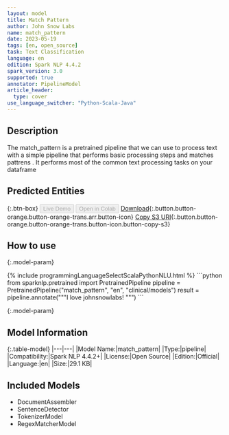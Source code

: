 ```yaml
---
layout: model
title: Match Pattern
author: John Snow Labs
name: match_pattern
date: 2023-05-19
tags: [en, open_source]
task: Text Classification
language: en
edition: Spark NLP 4.4.2
spark_version: 3.0
supported: true
annotator: PipelineModel
article_header:
  type: cover
use_language_switcher: "Python-Scala-Java"
---
```


## Description

The match_pattern is a pretrained pipeline that we can use to process text with a simple pipeline that performs basic processing steps and matches pattrens  .
	It performs most of the common text processing tasks on your dataframe

## Predicted Entities



{:.btn-box}
<button class="button button-orange" disabled>Live Demo</button>
<button class="button button-orange" disabled>Open in Colab</button>
[Download](https://s3.amazonaws.com/auxdata.johnsnowlabs.com/public/models/match_pattern_en_4.4.2_3.0_1684521353408.zip){:.button.button-orange.button-orange-trans.arr.button-icon}
[Copy S3 URI](s3://auxdata.johnsnowlabs.com/public/models/match_pattern_en_4.4.2_3.0_1684521353408.zip){:.button.button-orange.button-orange-trans.button-icon.button-copy-s3}

## How to use



{:.model-param}

<div class="tabs-box" markdown="1">
{% include programmingLanguageSelectScalaPythonNLU.html %}
```python
from sparknlp.pretrained import PretrainedPipeline
pipeline = PretrainedPipeline("match_pattern", "en", "clinical/models")
	result = pipeline.annotate("""I love johnsnowlabs!  """)
```

</div>

{:.model-param}
## Model Information

{:.table-model}
|---|---|
|Model Name:|match_pattern|
|Type:|pipeline|
|Compatibility:|Spark NLP 4.4.2+|
|License:|Open Source|
|Edition:|Official|
|Language:|en|
|Size:|29.1 KB|

## Included Models

- DocumentAssembler
- SentenceDetector
- TokenizerModel
- RegexMatcherModel